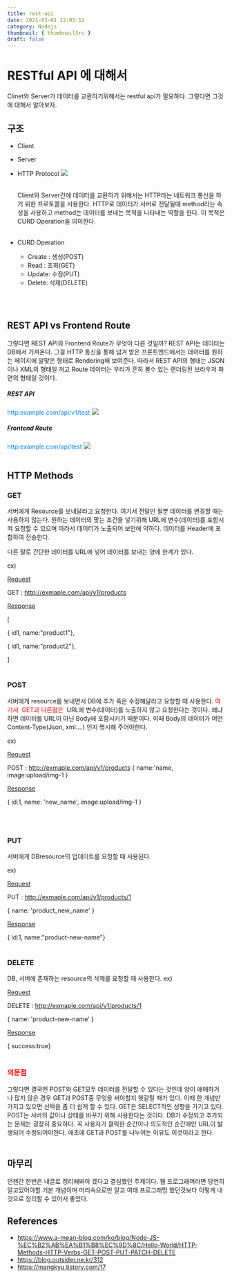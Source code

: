 ```yaml
---
title: rest-api
date: 2021-03-01 12:03:12
category: Nodejs
thumbnail: { thumbnailSrc }
draft: false
---
```


# RESTful API 에 대해서

Clinet와 Server가 데이터를 교환하기위해서는 restful api가 필요하다. 그렇다면 그것에 대해서 알아보자.

## 구조

- Client
- Server
- HTTP Protocol
  ![](./images/restful1.JPG)
  <br>
  <br>

  Client와 Server간에 데이터를 교환하기 위해서는 HTTP라는 네트워크 통신을 하기 위한 프로토콜을 사용한다. HTTP로 데이터가 서버로 전달될때 method라는 속성을 사용하고 method는 데이터를 보내는 목적을 나타내는 역할을 한다. 이 목적은 CURD Operation을 의미한다.
  <br>
  <br>

- CURD Operation
  - Create : 생성(POST)
  - Read : 조회(GET)
  - Update: 수정(PUT)
  - Delete: 삭제(DELETE)

<br>
<br>

## REST API vs Frontend Route

그렇다면 REST API와 Frontend Route가 무엇이 다른 것일까? REST API는 데이터는 DB에서 가져온다. 그걸 HTTP 통신을 통해 넘겨 받은 프론트엔드에서는 데이터를 원하는 페이지에 알맞은 형태로 Rendering해 보여준다. 따라서 REST API의 형태는 JSON이나 XML의 형태일 꺼고 Route 데이터는 우리가 흔히 볼수 있는 랜더링된 브라우저 화면의 형태일 것이다.

##### REST API

<span style="color:#0687f0">http:example.com/api/v1/test</span>
![](./images/restful2.JPG)

##### Frontend Route

<span style="color:#0687f0">http:example.com/api/test</span>
![](./images/a.JPG)
<br>
<br>

## HTTP Methods

### GET

서버에게 Resource를 보내달라고 요청한다. 여기서 전달만 될뿐 데이터를 변경할 때는 사용하지 않는다. 원하는 데이터의 맞는 조건을 넣기위해 URL에 변수(데이터)를 포함시켜 요청할 수 있으며 따라서 데이터가 노출되어 보안에 약하다. 데이터를 Header에 포함하여 전송한다.

다른 말로 간단한 데이터를 URL에 넣어 데이터를 보내는 양에 한계가 있다.

ex)

<u>Request</u>

GET : http://exmaple.com/api/v1/products

<u>Response</u>

[

{ id1, name:"product1"},

{ id1, name:"product2"},

]
<br>
<br>

### POST

서버에게 resource를 보내면서 DB에 추가 혹은 수정해달라고 요청할 때 사용한다. <span style="color:red">여기서  GET과 다른점은 </span> URL에 변수(데이터)를 노출하지 않고 요청한다는 것이다. 왜냐하면 데이터를 URL이 아닌 Body에 포함시키기 때문이다. 이때 Body의 데이터가 어떤 Content-Type(Json, xml....) 인지 명시해 주어야한다.

ex)

<u>Request</u>

POST : http://exmaple.com/api/v1/products
{ name:'name, image:upload/img-1 }

<u>Response</u>

{
id:1,
name: 'new_name',
image:upload/img-1
}

<br>
<br>

### PUT

서버에게 DBresource의 업데이트를 요청할 때 사용된다.

ex)

<u>Request</u>

PUT : http://exmaple.com/api/v1/products/1

{ name: 'product_new_name' }

<u>Response</u>

{ id:1, name:"product-new-name"}
<br>
<br>

### DELETE

DB, 서버에 존재하는 resource의 삭제를 요청할 때 사용한다.
ex)

<u>Request</u>

DELETE : http://exmaple.com/api/v1/products/1

{ name: 'product-new-name' }

<u>Response</u>

{ success:true}
<br>
<br>

### <span style="color:red">의문점</span>

그렇다면 결국엔 POST와 GET모두 데이터를 전달할 수 있다는 것인데 양이 애매하거나 많지 않은 경우 GET과 POST중 무엇을 써야할지 헷갈릴 때가 있다. 이때 한 개념만 가지고 있으면 선택을 좀 더 쉽게 할 수 있다. GET은 SELECT적인 성향을 가기고 있다. POST는 서버의 값이나 상태를 바꾸기 위해 사용한다는 것이다. DB가 수정되고 추가되는 문제는 굉장히 중요하다. 꼭 사용자가 클릭한 순간이나 의도적인 순간에만 URL이 발생되어 수정되어야한다. 애초에 GET과 POST를 나누어논 이유도 이것이라고 한다.
<br>
<br>

## 마무리

언젠간 한번은 내글로 정리해봐야 겠다고 결심했던 주제이다. 웹 프로그래머라면 당연히 알고있어야할 기본 개념이며 머리속으로만 알고 여태 프로그래밍 했던것보다 이렇게 내것으로 정리할 수 있어서 좋았다.

## References

- https://www.a-mean-blog.com/ko/blog/Node-JS-%EC%B2%AB%EA%B1%B8%EC%9D%8C/Hello-World/HTTP-Methods-HTTP-Verbs-GET-POST-PUT-PATCH-DELETE
- https://blog.outsider.ne.kr/312
- https://mangkyu.tistory.com/17

![]()

